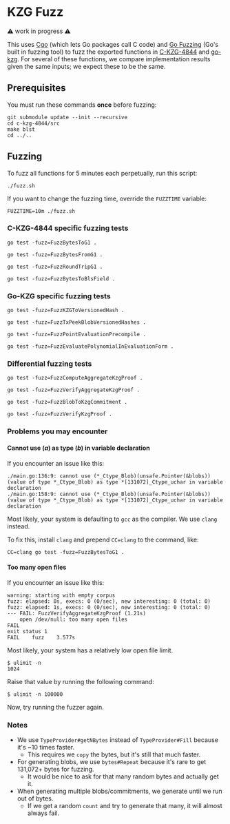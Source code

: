 # KZG Fuzz

⚠️ work in progress ⚠️

This uses [Cgo](https://go.dev/blog/cgo) (which lets Go packages call C code)
and [Go Fuzzing](https://go.dev/security/fuzz/) (Go's built in fuzzing tool) to
fuzz the exported functions in
[C-KZG-4844](https://github.com/ethereum/c-kzg-4844) and
[go-kzg](https://github.com/protolambda/go-kzg). For several of these functions,
we compare implementation results given the same inputs; we expect these to be
the same.

## Prerequisites

You must run these commands **once** before fuzzing:

```
git submodule update --init --recursive
cd c-kzg-4844/src
make blst
cd ../..
```

## Fuzzing

To fuzz all functions for 5 minutes each perpetually, run this script:

```
./fuzz.sh
```
If you want to change the fuzzing time, override the `FUZZTIME` variable:

```
FUZZTIME=10m ./fuzz.sh
```

### C-KZG-4844 specific fuzzing tests

```
go test -fuzz=FuzzBytesToG1 .
```
```
go test -fuzz=FuzzBytesFromG1 .
```
```
go test -fuzz=FuzzRoundTripG1 .
```
```
go test -fuzz=FuzzBytesToBlsField .
```

### Go-KZG specific fuzzing tests

```
go test -fuzz=FuzzKZGToVersionedHash .
```
```
go test -fuzz=FuzzTxPeekBlobVersionedHashes .
```
```
go test -fuzz=FuzzPointEvaluationPrecompile .
```
```
go test -fuzz=FuzzEvaluatePolynomialInEvaluationForm .
```

### Differential fuzzing tests

```
go test -fuzz=FuzzComputeAggregateKzgProof .
```
```
go test -fuzz=FuzzVerifyAggregateKzgProof .
```
```
go test -fuzz=FuzzBlobToKzgCommitment .
```
```
go test -fuzz=FuzzVerifyKzgProof .
```

### Problems you may encounter

#### Cannot use (*a*) as type (*b*) in variable declaration

If you encounter an issue like this:
```
./main.go:136:9: cannot use (*_Ctype_Blob)(unsafe.Pointer(&blobs)) (value of type *_Ctype_Blob) as type *[131072]_Ctype_uchar in variable declaration
./main.go:158:9: cannot use (*_Ctype_Blob)(unsafe.Pointer(&blobs)) (value of type *_Ctype_Blob) as type *[131072]_Ctype_uchar in variable declaration
```

Most likely, your system is defaulting to `gcc` as the compiler. We use `clang` instead.

To fix this, install `clang` and prepend `CC=clang` to the command, like:
```
CC=clang go test -fuzz=FuzzBytesToG1 .
```

#### Too many open files

If you encounter an issue like this:
```
warning: starting with empty corpus
fuzz: elapsed: 0s, execs: 0 (0/sec), new interesting: 0 (total: 0)
fuzz: elapsed: 1s, execs: 0 (0/sec), new interesting: 0 (total: 0)
--- FAIL: FuzzVerifyAggregateKzgProof (1.21s)
    open /dev/null: too many open files
FAIL
exit status 1
FAIL	fuzz	3.577s
```

Most likely, your system has a relatively low open file limit.
```
$ ulimit -n
1024
```

Raise that value by running the following command:
```
$ ulimit -n 100000
```

Now, try running the fuzzer again.

### Notes

* We use `TypeProvider#getNBytes` instead of `TypeProvider#Fill` because it's ~10 times faster.
  * This requires we `copy` the bytes, but it's still that much faster.
* For generating blobs, we use `bytes#Repeat` because it's rare to get 131,072+ bytes for fuzzing.
  * It would be nice to ask for that many random bytes and actually get it.
* When generating multiple blobs/commitments, we generate until we run out of bytes.
  * If we get a random `count` and try to generate that many, it will almost always fail.
